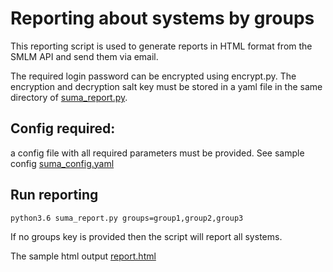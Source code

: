 # Reporting about systems by groups

This reporting script is used to generate reports in HTML format from the SMLM API and send them via email.

The required login password can be encrypted using encrypt.py. The encryption and decryption salt key must be stored in a yaml file in the same directory of [suma_report.py](suma_report.py).

## Config required:

a config file with all required parameters must be provided. See sample config [suma_config.yaml](suma_config.yaml)

## Run reporting
```
python3.6 suma_report.py groups=group1,group2,group3
```

If no groups key is provided then the script will report all systems.

The sample html output [report.html](report.html)



